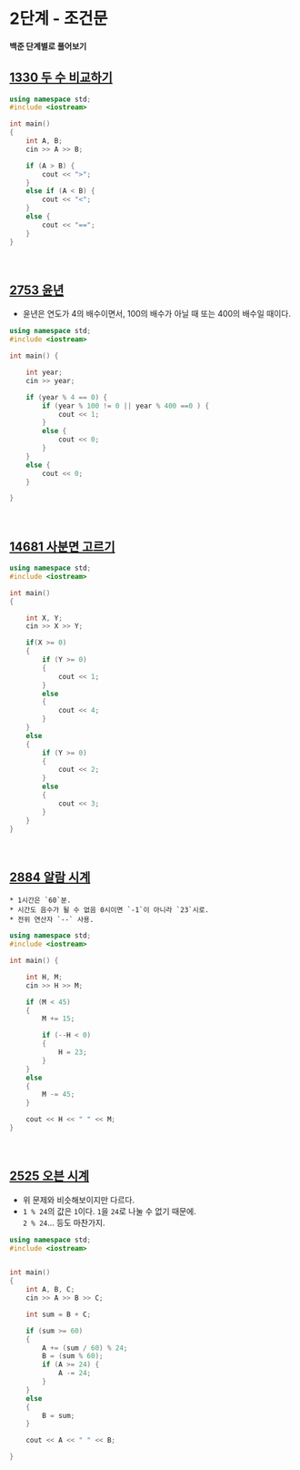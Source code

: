 # 2단계 - 조건문

#### 백준 단계별로 풀어보기

## [1330 두 수 비교하기](https://www.acmicpc.net/problem/1330)

```cpp
using namespace std;
#include <iostream>

int main()
{
	int A, B;
	cin >> A >> B;

	if (A > B) {
		cout << ">";
	}
	else if (A < B) {
		cout << "<";
	}
	else {
		cout << "==";
	}
}
```
<br>

## [2753 윤년](https://www.acmicpc.net/problem/2753)

* 윤년은 연도가 4의 배수이면서, 100의 배수가 아닐 때 또는 400의 배수일 때이다.

```cpp
using namespace std;
#include <iostream>

int main() {

	int year;
	cin >> year;

	if (year % 4 == 0) {
		if (year % 100 != 0 || year % 400 ==0 ) {
			cout << 1;
		}
		else {
			cout << 0;
		}
	}
	else {
		cout << 0;
	}

}
```

<br>

## [14681 사분면 고르기](https://www.acmicpc.net/problem/14681)
```cpp
using namespace std;
#include <iostream>

int main()
{

	int X, Y;
	cin >> X >> Y;

	if(X >= 0)
	{
		if (Y >= 0)
		{
			cout << 1;
		}
		else
		{
			cout << 4;
		}
	}
	else
	{
		if (Y >= 0)
		{
			cout << 2;
		}
		else
		{
			cout << 3;
		}
	}
}
```
<br>

## [2884 알람 시계](https://www.acmicpc.net/problem/2884)

	* 1시간은 `60`분.
	* 시간도 음수가 될 수 없음 0시이면 `-1`이 아니라 `23`시로.
	* 전위 연산자 `--` 사용.

```cpp
using namespace std;
#include <iostream>

int main() {

	int H, M;
	cin >> H >> M;

	if (M < 45) 
	{
		M += 15;

		if (--H < 0) 
		{
			H = 23;
		}
	}
	else 
	{
		M -= 45;	
	}

	cout << H << " " << M;
}
```

<br>

## [2525 오븐 시계](https://www.acmicpc.net/problem/2525)

* 위 문제와 비슷해보이지만 다르다.
* `1 % 24`의 값은 `1`이다. `1`을 `24`로 나눌 수 없기 때문에.    
	`2 % 24`... 등도 마찬가지.

```cpp
using namespace std;
#include <iostream>


int main()
{
	int A, B, C;
	cin >> A >> B >> C;

	int sum = B + C;

	if (sum >= 60)
	{
		A += (sum / 60) % 24;
		B = (sum % 60);
		if (A >= 24) {
			A -= 24;
		}
	}
	else
	{
		B = sum;
	}

	cout << A << " " << B;

}
```